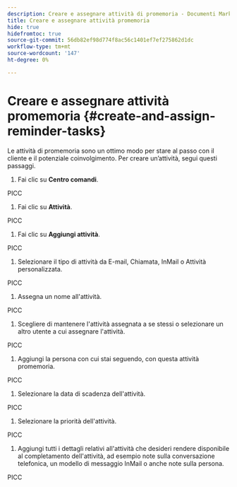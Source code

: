 ```yaml
---
description: Creare e assegnare attività di promemoria - Documenti Marketo - Documentazione del prodotto
title: Creare e assegnare attività promemoria
hide: true
hidefromtoc: true
source-git-commit: 56db82ef98d774f8ac56c1401ef7ef275862d1dc
workflow-type: tm+mt
source-wordcount: '147'
ht-degree: 0%

---
```


# Creare e assegnare attività promemoria {#create-and-assign-reminder-tasks}

Le attività di promemoria sono un ottimo modo per stare al passo con il cliente e il potenziale coinvolgimento. Per creare un’attività, segui questi passaggi.

1. Fai clic su **Centro comandi**.

PICC

1. Fai clic su **Attività**.

PICC

1. Fai clic su **Aggiungi attività**.

PICC

1. Selezionare il tipo di attività da E-mail, Chiamata, InMail o Attività personalizzata.

PICC

1. Assegna un nome all&#39;attività.

PICC

1. Scegliere di mantenere l&#39;attività assegnata a se stessi o selezionare un altro utente a cui assegnare l&#39;attività.

PICC

1. Aggiungi la persona con cui stai seguendo, con questa attività promemoria.

PICC

1. Selezionare la data di scadenza dell&#39;attività.

PICC

1. Selezionare la priorità dell&#39;attività.

PICC

1. Aggiungi tutti i dettagli relativi all&#39;attività che desideri rendere disponibile al completamento dell&#39;attività, ad esempio note sulla conversazione telefonica, un modello di messaggio InMail o anche note sulla persona.

PICC

